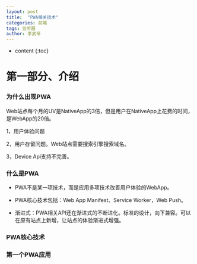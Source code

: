 ```yaml
---
layout: post 
title:  "PWA相关技术" 
categories: 前端 
tags: 监听器
author: 李武帝 
---
```


* content
{:toc}
# 第一部分、介绍

### 为什么出现PWA

Web站点每个月的UV是NativeApp的3倍，但是用户在NativeApp上花费的时间，是WebApp的20倍。

1，用户体验问题

2，用户存留问题。Web站点需要搜索引擎搜索域名。

3，Device Api支持不完善。

### 什么是PWA

- PWA不是某一项技术，而是应用多项技术改善用户体验的WebApp。

- PWA核心技术包括：Web App Manifest、Service Worker，Web Push。

- 渐进式：PWA相关API还在渐进式的不断进化。标准的设计，向下兼容。可以在原有站点上新增，让站点的体验渐进式增强。

### PWA核心技术



### 第一个PWA应用




